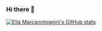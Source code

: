 ### Hi there 👋

<!--
**eliamarcantognini/eliamarcantognini** is a ✨ _special_ ✨ repository because its `README.md` (this file) appears on your GitHub profile.

Here are some ideas to get you started:

- 🔭 I’m currently working on ...
- 🌱 I’m currently learning ...
- 👯 I’m looking to collaborate on ...
- 🤔 I’m looking for help with ...
- 💬 Ask me about ...
- 📫 How to reach me: ...
- 😄 Pronouns: ...
- ⚡ Fun fact: ...
-->

[![Elia Marcanntognini's GitHub stats](https://github-readme-stats.vercel.app/api?username=eliamarcantognini&count_private=true&show_icons=true&theme=dracula&bg_color=30,e96443,904e95)](https://github.com/anuraghazra/github-readme-stats)

